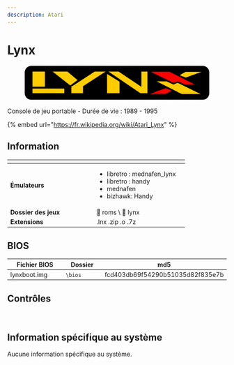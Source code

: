 ```yaml
---
description: Atari
---
```


# Lynx

<div align="left">

<figure><img src="https://raw.githubusercontent.com/fabricecaruso/es-theme-carbon/52ff37c9e265587d006945a2ba695b5a962b3a3d/art/logos/atarilynx.svg" alt=""><figcaption></figcaption></figure>

</div>

Console de jeu portable - Durée de vie : 1989 - 1995

{% embed url="https://fr.wikipedia.org/wiki/Atari_Lynx" %}

## Information

<table data-header-hidden><thead><tr><th width="184"></th><th></th><th data-hidden></th></tr></thead><tbody><tr><td><strong>Émulateurs</strong></td><td><ul><li>libretro : mednafen_lynx</li><li>libretro : handy</li><li>mednafen</li><li>bizhawk: Handy</li></ul></td><td></td></tr><tr><td><strong>Dossier des jeux</strong></td><td><span data-gb-custom-inline data-tag="emoji" data-code="1f4c1">📁</span> roms \ <span data-gb-custom-inline data-tag="emoji" data-code="1f4c2">📂</span> lynx</td><td></td></tr><tr><td><strong>Extensions</strong></td><td>.lnx .zip .o .7z</td><td></td></tr></tbody></table>

## BIOS

<table><thead><tr><th width="193">Fichier BIOS</th><th width="142.03610108303252">Dossier</th><th>md5</th></tr></thead><tbody><tr><td>lynxboot.img</td><td><code>\bios</code></td><td>fcd403db69f54290b51035d82f835e7b</td></tr></tbody></table>

## Contrôles

<div align="left">

<figure><img src="https://i.imgur.com/rlyjhIk.png" alt=""><figcaption></figcaption></figure>

</div>

## Information spécifique au système

Aucune information spécifique au système.
